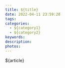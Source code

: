 ```yaml
---
title: ${title}
date: 2022-04-11 23:59:28
tags:
categories:
  - ${category1}
  - ${category2}
keywords:
description:
photos:
---
```


${article}
